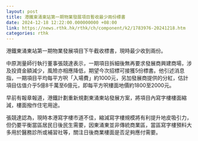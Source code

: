 ```yaml
---
layout: post
title: 港鐵東涌東站第一期物業發展項目暫收最少兩份標書
date: 2024-12-18 12:22:00.000000000 +08:00
link: https://news.rthk.hk/rthk/ch/component/k2/1783976-20241218.htm
categories: rthk
---
```


港鐵東涌東站第一期物業發展項目下午截收標書，現時最少收到兩份。

中原測量師行執行董事張競達表示，一期項目拆細後無再要求發展商興建商場，涉及投資金額減少，風險亦相應降低，期望今次招標可接獲5份標書。他引述消息指，一期項目平均每平方呎「入場費」約1000元，另加發展商提供的分紅，估計項目估值介乎5億8千萬至6億元，即每平方呎樓面地價約1800至2000元。

早前有報章報道，港鐵計劃重新規劃東涌東站發展方案，將項目內寫字樓樓面縮減，樓面撥作住宅用途。

張競達認為，現時本港寫字樓市道不佳，縮減寫字樓規模將有利提升地皮吸引力，但仍要平衡當區居民日後民生需要，因東涌東並非傳統商業區，當區寫字樓預料大多用於醫務診所或補習社等，關注日後商業樓面是否足夠應付需要。
